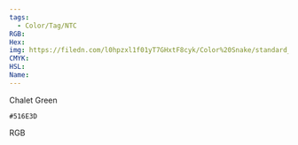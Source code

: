 ```yaml
---
tags:
  - Color/Tag/NTC
RGB:
Hex:
img: https://filedn.com/l0hpzxl1f01yT7GHxtF8cyk/Color%20Snake/standard_csv_to_svg//516E3D.svg
CMYK:
HSL:
Name:
---
```

Chalet Green
```palette
#516E3D
```
RGB
